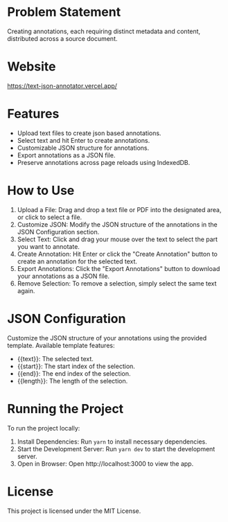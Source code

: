# Problem Statement
Creating annotations, each requiring distinct metadata and content, distributed across a source document.

# Website
https://text-json-annotator.vercel.app/

# Features

- Upload text files to create json based annotations.
- Select text and hit Enter to create annotations.
- Customizable JSON structure for annotations.
- Export annotations as a JSON file.
- Preserve annotations across page reloads using IndexedDB.

# How to Use

1. Upload a File: Drag and drop a text file or PDF into the designated area, or click to select a file.
2. Customize JSON: Modify the JSON structure of the annotations in the JSON Configuration section.
3. Select Text: Click and drag your mouse over the text to select the part you want to annotate.
4. Create Annotation: Hit Enter or click the "Create Annotation" button to create an annotation for the selected text.
5. Export Annotations: Click the "Export Annotations" button to download your annotations as a JSON file.
6. Remove Selection: To remove a selection, simply select the same text again.

# JSON Configuration

Customize the JSON structure of your annotations using the provided template. Available template features:

- {{text}}: The selected text.
- {{start}}: The start index of the selection.
- {{end}}: The end index of the selection.
- {{length}}: The length of the selection.

# Running the Project

To run the project locally:

1. Install Dependencies: Run `yarn` to install necessary dependencies.
2. Start the Development Server: Run `yarn dev` to start the development server.
3. Open in Browser: Open http://localhost:3000 to view the app.

# License

This project is licensed under the MIT License.
